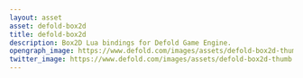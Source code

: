 ```yaml
---
layout: asset
asset: defold-box2d
title: defold-box2d
description: Box2D Lua bindings for Defold Game Engine.
opengraph_image: https://www.defold.com/images/assets/defold-box2d-thumb.jpg
twitter_image: https://www.defold.com/images/assets/defold-box2d-thumb.jpg
---
```

